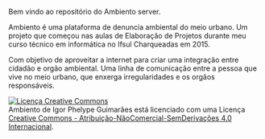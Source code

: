 Bem vindo ao repositório do Ambiento server.

Ambiento é uma plataforma de denuncia ambiental do meio urbano.
Um projeto que começou nas aulas de Elaboração de Projetos durante meu curso técnico em informática no Ifsul Charqueadas em 2015.

Com objetivo de aproveitar a internet para criar uma integração entre cidadão e orgão ambiental.
Uma linha de comunicação entre a pessoa que vive no meio urbano, que enxerga irregularidades e os orgãos responsáveis.

<a rel="license" href="http://creativecommons.org/licenses/by-nc-nd/4.0/"><img alt="Licença Creative Commons" style="border-width:0" src="https://i.creativecommons.org/l/by-nc-nd/4.0/88x31.png" /></a><br /><span xmlns:dct="http://purl.org/dc/terms/" property="dct:title">Ambiento</span> de <span xmlns:cc="http://creativecommons.org/ns#" property="cc:attributionName">Igor Phelype Guimarães</span> está licenciado com uma Licença <a rel="license" href="http://creativecommons.org/licenses/by-nc-nd/4.0/">Creative Commons - Atribuição-NãoComercial-SemDerivações 4.0 Internacional</a>.